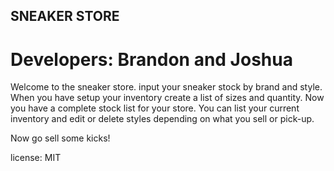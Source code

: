 ## SNEAKER STORE ##

# Developers: Brandon and Joshua #

Welcome to the sneaker store. input your sneaker stock by brand and style. 
When you have setup your inventory create a list of sizes and quantity. Now 
you have a complete stock list for your store. You can list your current 
inventory and edit or delete styles depending on what you sell or pick-up.

Now go sell some kicks!

license: MIT  
